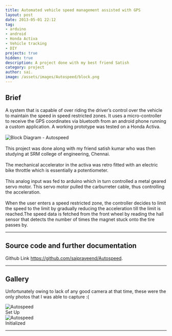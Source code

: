 ```yaml
---
title: Automated vehicle speed management assisted with GPS
layout: post
date: 2013-05-01 22:12
tag: 
- arduino
- android
- Honda Activa
- Vehicle tracking
- DIY
projects: true
hidden: true
description: A project done with my best friend Satish
category: project
author: sai.
image: /assets/images/Autospeed/block.png
---
```


## Brief

A system that is capable of over riding the driver’s control over the vehicle to maintain the speed in speed restricted zones. It uses a micro-controller to receive the GPS coordinates via bluetooth from an android phone running a custom application. A working prototype was tested on a Honda Activa.
<br>
<br>
<img class="image" src="{{ site.url }}/assets/images/Autospeed/block.png" alt="Block Diagram - Autospeed">
<br>
<br>
This project was done along with my friend satish kumar who was then studying at SRM college of engineering, Chennai.
<br>
<br>
The mechanical accelerator in the activa was retro fitted with an electric bike throttle which is essentially a potentiometer.
<br>
<br>
This analog input was fed to arduino which in turn controlled a metal geared servo motor. This servo motor pulled the carburreter cable, thus controlling the acceleration.
<br>
<br>
When the user enters a speed restricted zone, the controller decides to limit the speed to the limit by gradually reducing the acceleration till the limit is reached.The speed data is fetched from the front wheel by reading the hall sensor that detects the number of times the magnet stuck onto the tire passes by. 

---

## Source code and further documentation

Github Link <https://github.com/saipraveend/Autospeed>.

---

## Gallery

Unfortunately owing to lack of any good camera at that time, these were the only photos that I was able to capture :(

<div class="side-by-side">
    <div class="toleft">
        <img class="image" src="{{ site.url }}/assets/images/Autospeed/1.jpg" alt="Autospeed">
        <figcaption class="caption">Set Up</figcaption>
    </div>

   <div class="toright">
        <img class="image" src="{{ site.url }}/assets/images/Autospeed/2.jpg" alt="Autospeed">
        <figcaption class="caption">Initialized</figcaption>
    </div>
</div>

---